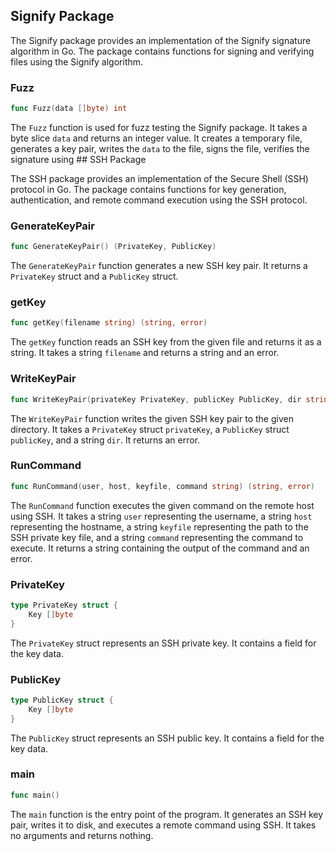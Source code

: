 ## Signify Package

The Signify package provides an implementation of the Signify signature algorithm in Go. The package contains functions for signing and verifying files using the Signify algorithm.

### Fuzz

```go
func Fuzz(data []byte) int
```

The `Fuzz` function is used for fuzz testing the Signify package. It takes a byte slice `data` and returns an integer value. It creates a temporary file, generates a key pair, writes the `data` to the file, signs the file, verifies the signature using ## SSH Package

The SSH package provides an implementation of the Secure Shell (SSH) protocol in Go. The package contains functions for key generation, authentication, and remote command execution using the SSH protocol.

### GenerateKeyPair

```go
func GenerateKeyPair() (PrivateKey, PublicKey)
```

The `GenerateKeyPair` function generates a new SSH key pair. It returns a `PrivateKey` struct and a `PublicKey` struct.

### getKey

```go
func getKey(filename string) (string, error)
```

The `getKey` function reads an SSH key from the given file and returns it as a string. It takes a string `filename` and returns a string and an error.

### WriteKeyPair

```go
func WriteKeyPair(privateKey PrivateKey, publicKey PublicKey, dir string) error
```

The `WriteKeyPair` function writes the given SSH key pair to the given directory. It takes a `PrivateKey` struct `privateKey`, a `PublicKey` struct `publicKey`, and a string `dir`. It returns an error.

### RunCommand

```go
func RunCommand(user, host, keyfile, command string) (string, error)
```

The `RunCommand` function executes the given command on the remote host using SSH. It takes a string `user` representing the username, a string `host` representing the hostname, a string `keyfile` representing the path to the SSH private key file, and a string `command` representing the command to execute. It returns a string containing the output of the command and an error.

### PrivateKey

```go
type PrivateKey struct {
    Key []byte
}
```

The `PrivateKey` struct represents an SSH private key. It contains a field for the key data.

### PublicKey

```go
type PublicKey struct {
    Key []byte
}
```

The `PublicKey` struct represents an SSH public key. It contains a field for the key data.

### main

```go
func main()
```

The `main` function is the entry point of the program. It generates an SSH key pair, writes it to disk, and executes a remote command using SSH. It takes no arguments and returns nothing.